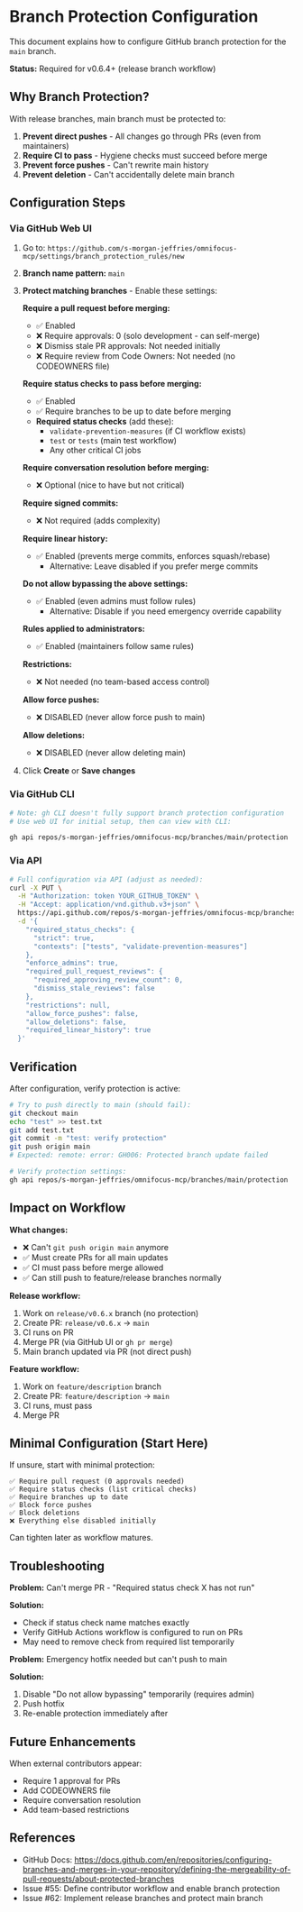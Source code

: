 # Branch Protection Configuration

This document explains how to configure GitHub branch protection for the `main` branch.

**Status:** Required for v0.6.4+ (release branch workflow)

## Why Branch Protection?

With release branches, main branch must be protected to:
1. **Prevent direct pushes** - All changes go through PRs (even from maintainers)
2. **Require CI to pass** - Hygiene checks must succeed before merge
3. **Prevent force pushes** - Can't rewrite main history
4. **Prevent deletion** - Can't accidentally delete main branch

## Configuration Steps

### Via GitHub Web UI

1. Go to: `https://github.com/s-morgan-jeffries/omnifocus-mcp/settings/branch_protection_rules/new`

2. **Branch name pattern:** `main`

3. **Protect matching branches** - Enable these settings:

   **Require a pull request before merging:**
   - ✅ Enabled
   - ❌ Require approvals: 0 (solo development - can self-merge)
   - ❌ Dismiss stale PR approvals: Not needed initially
   - ❌ Require review from Code Owners: Not needed (no CODEOWNERS file)

   **Require status checks to pass before merging:**
   - ✅ Enabled
   - ✅ Require branches to be up to date before merging
   - **Required status checks** (add these):
     - `validate-prevention-measures` (if CI workflow exists)
     - `test` or `tests` (main test workflow)
     - Any other critical CI jobs

   **Require conversation resolution before merging:**
   - ❌ Optional (nice to have but not critical)

   **Require signed commits:**
   - ❌ Not required (adds complexity)

   **Require linear history:**
   - ✅ Enabled (prevents merge commits, enforces squash/rebase)
     - Alternative: Leave disabled if you prefer merge commits

   **Do not allow bypassing the above settings:**
   - ✅ Enabled (even admins must follow rules)
     - Alternative: Disable if you need emergency override capability

   **Rules applied to administrators:**
   - ✅ Enabled (maintainers follow same rules)

   **Restrictions:**
   - ❌ Not needed (no team-based access control)

   **Allow force pushes:**
   - ❌ DISABLED (never allow force push to main)

   **Allow deletions:**
   - ❌ DISABLED (never allow deleting main)

4. Click **Create** or **Save changes**

### Via GitHub CLI

```bash
# Note: gh CLI doesn't fully support branch protection configuration
# Use web UI for initial setup, then can view with CLI:

gh api repos/s-morgan-jeffries/omnifocus-mcp/branches/main/protection
```

### Via API

```bash
# Full configuration via API (adjust as needed):
curl -X PUT \
  -H "Authorization: token YOUR_GITHUB_TOKEN" \
  -H "Accept: application/vnd.github.v3+json" \
  https://api.github.com/repos/s-morgan-jeffries/omnifocus-mcp/branches/main/protection \
  -d '{
    "required_status_checks": {
      "strict": true,
      "contexts": ["tests", "validate-prevention-measures"]
    },
    "enforce_admins": true,
    "required_pull_request_reviews": {
      "required_approving_review_count": 0,
      "dismiss_stale_reviews": false
    },
    "restrictions": null,
    "allow_force_pushes": false,
    "allow_deletions": false,
    "required_linear_history": true
  }'
```

## Verification

After configuration, verify protection is active:

```bash
# Try to push directly to main (should fail):
git checkout main
echo "test" >> test.txt
git add test.txt
git commit -m "test: verify protection"
git push origin main
# Expected: remote: error: GH006: Protected branch update failed

# Verify protection settings:
gh api repos/s-morgan-jeffries/omnifocus-mcp/branches/main/protection
```

## Impact on Workflow

**What changes:**
- ❌ Can't `git push origin main` anymore
- ✅ Must create PRs for all main updates
- ✅ CI must pass before merge allowed
- ✅ Can still push to feature/release branches normally

**Release workflow:**
1. Work on `release/v0.6.x` branch (no protection)
2. Create PR: `release/v0.6.x` → `main`
3. CI runs on PR
4. Merge PR (via GitHub UI or `gh pr merge`)
5. Main branch updated via PR (not direct push)

**Feature workflow:**
1. Work on `feature/description` branch
2. Create PR: `feature/description` → `main`
3. CI runs, must pass
4. Merge PR

## Minimal Configuration (Start Here)

If unsure, start with minimal protection:

```
✅ Require pull request (0 approvals needed)
✅ Require status checks (list critical checks)
✅ Require branches up to date
✅ Block force pushes
✅ Block deletions
❌ Everything else disabled initially
```

Can tighten later as workflow matures.

## Troubleshooting

**Problem:** Can't merge PR - "Required status check X has not run"

**Solution:**
- Check if status check name matches exactly
- Verify GitHub Actions workflow is configured to run on PRs
- May need to remove check from required list temporarily

**Problem:** Emergency hotfix needed but can't push to main

**Solution:**
1. Disable "Do not allow bypassing" temporarily (requires admin)
2. Push hotfix
3. Re-enable protection immediately after

## Future Enhancements

When external contributors appear:
- Require 1 approval for PRs
- Add CODEOWNERS file
- Require conversation resolution
- Add team-based restrictions

## References

- GitHub Docs: https://docs.github.com/en/repositories/configuring-branches-and-merges-in-your-repository/defining-the-mergeability-of-pull-requests/about-protected-branches
- Issue #55: Define contributor workflow and enable branch protection
- Issue #62: Implement release branches and protect main branch
